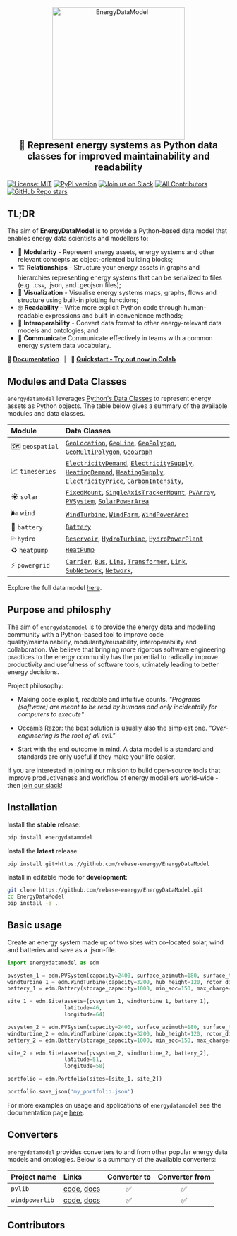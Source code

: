 <div align="center">
    <img width="300" src="https://github.com/rebase-energy/EnergyDataModel/blob/main/assets/energydatamodel-logo.png?raw=true" alt="EnergyDataModel"/>
<h2 style="margin-top: 0px;">
    🔋 Represent energy systems as Python data classes for improved maintainability and readability
</h2>
</div>

[![License: MIT](https://img.shields.io/badge/license-MIT-green.svg)](https://opensource.org/licenses/MIT)
[![PyPI version](https://badge.fury.io/py/energydatamodel.svg)](https://badge.fury.io/py/energydatamodel) 
[![Join us on Slack](https://img.shields.io/badge/Join%20us%20on%20Slack-%2362BEAF?style=flat&logo=slack&logoColor=white)](https://join.slack.com/t/rebase-community/shared_invite/zt-1dtd0tdo6-sXuCEy~zPnvJw4uUe~tKeA) 
[![All Contributors](https://img.shields.io/github/all-contributors/rebase-energy/EnergyDataModel?color=ee8449&style=flat-square)](#contributors)
[![GitHub Repo stars](https://img.shields.io/github/stars/rebase-energy/EnergyDataModel?style=social)](https://github.com/rebase-energy/EnergyDataModel)

## TL;DR
The aim of **EnergyDataModel** is to provide a Python-based data model that enables energy data scientists and modellers to: 

* 🧱 **Modularity** - Represent energy assets, energy systems and other relevant concepts as object-oriented building blocks;
* 🏗️ **Relationships** - Structure your energy assets in graphs and hierarchies representing energy systems that can be serialized to files (e.g. .csv, .json, and .geojson files);
* 👀 **Visualization** - Visualise energy systems maps, graphs, flows and structure using built-in plotting functions;
* 🤓 **Readability** - Write more explicit Python code through human-readable expressions and built-in convenience methods; 
* 🧩 **Interoperability** - Convert data format to other energy-relevant data models and ontologies; and 
* 💬 **Communicate** Communicate effectively in teams with a common energy system data vocabulary. 

**📖 [Documentation](https://docs.energydatamodel.org/en/latest/)**
&ensp;|&ensp;
**🚀 [Quickstart - Try out now in Colab](-)**

## Modules and Data Classes
`energydatamodel` leverages [Python's Data Classes](https://docs.python.org/3/library/dataclasses.html) to represent energy assets as Python objects. The table below gives a summary of the available modules and data classes. 

| Module         | Data Classes     |
| :----          | :----            |
| 🗺️&nbsp;`geospatial` | [`GeoLocation`](https://docs.energydatamodel.org/en/latest/energydatamodel/geospatial.html#energydatamodel.geospatial.GeoLocation), [`GeoLine`](https://docs.energydatamodel.org/en/latest/energydatamodel/geospatial.html#energydatamodel.geospatial.GeoLine), [`GeoPolygon`](https://docs.energydatamodel.org/en/latest/energydatamodel/geospatial.html#energydatamodel.geospatial.GeoPolygon), [`GeoMultiPolygon`](https://docs.energydatamodel.org/en/latest/energydatamodel/geospatial.html#energydatamodel.geospatial.GeoMultiPolygon), [`GeoGraph`](https://docs.energydatamodel.org/en/latest/energydatamodel/geospatial.html#energydatamodel.geospatial.GeoGraph) | 
| 📈&nbsp;`timeseries` | [`ElectricityDemand`](https://docs.energydatamodel.org/en/latest/energydatamodel/timeseries.html#energydatamodel.timeseries.ElectricityDemand), [`ElectricitySupply`](https://docs.energydatamodel.org/en/latest/energydatamodel/timeseries.html#energydatamodel.timeseries.ElectricityDemand), [`HeatingDemand`](https://docs.energydatamodel.org/en/latest/energydatamodel/timeseries.html#energydatamodel.timeseries.HeatingDemand), [`HeatingSupply`](https://docs.energydatamodel.org/en/latest/energydatamodel/timeseries.html#energydatamodel.timeseries.HeatingSupply), [`ElectricityPrice`](https://docs.energydatamodel.org/en/latest/energydatamodel/timeseries.html#energydatamodel.timeseries.ElectricityPrice), [`CarbonIntensity`](https://docs.energydatamodel.org/en/latest/energydatamodel/timeseries.html#energydatamodel.timeseries.CarbonIntensity), | 
| ☀️&nbsp;`solar` | [`FixedMount`](https://docs.energydatamodel.org/en/latest/energydatamodel/solar.html#energydatamodel.solar.FixedMount), [`SingleAxisTrackerMount`](https://docs.energydatamodel.org/en/latest/energydatamodel/solar.html#energydatamodel.solar.SingleAxisTrackerMount), [`PVArray`](https://docs.energydatamodel.org/en/latest/energydatamodel/solar.html#energydatamodel.solar.PVArray), [`PVSystem`](https://docs.energydatamodel.org/en/latest/energydatamodel/solar.html#energydatamodel.solar.PVSystem), [`SolarPowerArea`](https://docs.energydatamodel.org/en/latest/energydatamodel/solar.html#energydatamodel.solar.SolarPowerArea) | 
| 🌬️&nbsp;`wind` | [`WindTurbine`](https://docs.energydatamodel.org/en/latest/energydatamodel/wind.html#energydatamodel.wind.WindTurbine), [`WindFarm`](https://docs.energydatamodel.org/en/latest/energydatamodel/wind.html#energydatamodel.wind.WindFarm), [`WindPowerArea`](https://docs.energydatamodel.org/en/latest/energydatamodel/wind.html#energydatamodel.wind.WindPowerArea) |
| 🔋&nbsp;`battery` | [`Battery`](https://docs.energydatamodel.org/en/latest/energydatamodel/battery.html#energydatamodel.battery.Battery) | 
| 💦&nbsp;`hydro` | [`Reservoir`](https://docs.energydatamodel.org/en/latest/energydatamodel/hydro.html#energydatamodel.hydro.Reservoir), [`HydroTurbine`](https://docs.energydatamodel.org/en/latest/energydatamodel/hydro.html#energydatamodel.hydro.HydroTurbine), [`HydroPowerPlant`](https://docs.energydatamodel.org/en/latest/energydatamodel/hydro.html#energydatamodel.hydro.HydroPowerPlant) |
| ♻️&nbsp;`heatpump` | [`HeatPump`](https://docs.energydatamodel.org/en/latest/energydatamodel/heatpump.html#energydatamodel.heatpump.HeatPump) |
| ⚡&nbsp;`powergrid` | [`Carrier`](https://docs.energydatamodel.org/en/latest/energydatamodel/powergrid.html#energydatamodel.powergrid.Carrier), [`Bus`](https://docs.energydatamodel.org/en/latest/energydatamodel/powergrid.html#energydatamodel.powergrid.Bus), [`Line`](https://docs.energydatamodel.org/en/latest/energydatamodel/powergrid.html#energydatamodel.powergrid.Line), [`Transformer`](https://docs.energydatamodel.org/en/latest/energydatamodel/powergrid.html#energydatamodel.powergrid.Transformer), [`Link`](https://docs.energydatamodel.org/en/latest/energydatamodel/powergrid.html#energydatamodel.powergrid.Link), [`SubNetwork`](https://docs.energydatamodel.org/en/latest/energydatamodel/powergrid.html#energydatamodel.powergrid.SubNetwork), [`Network`](https://docs.energydatamodel.org/en/latest/energydatamodel/powergrid.html#energydatamodel.powergrid.Network), |

Explore the full data model [here](https://zoomhub.net/Zxa5x). 

## Purpose and philosphy
The aim of `energydatamodel` is to provide the energy data and modelling community with a Python-based tool to improve code quality/maintainability, modularity/reusability, interoperability and collaboration. We believe that bringing more rigorous software engineering practices to the energy community has the potential to radically improve productivity and usefulness of software tools, utimately leading to better energy decisions. 

Project philosophy: 

- Making code explicit, readable and intuitive counts. *"Programs (software) are meant to be read by humans and only incidentally for computers to execute"*

- Occam’s Razor: the best solution is usually also the simplest one. *"Over-engineering is the root of all evil."* 

- Start with the end outcome in mind. A data model is a standard and standards are only useful if they make your life easier. 

If you are interested in joining our mission to build open-source tools that improve productiveness and workflow of energy modellers world-wide - then [join our slack](https://join.slack.com/t/rebase-community/shared_invite/zt-1dtd0tdo6-sXuCEy~zPnvJw4uUe~tKeA)!

## Installation

Install the **stable** release: 
```bash
pip install energydatamodel
```

Install the **latest** release: 
```bash
pip install git+https://github.com/rebase-energy/EnergyDataModel
```

Install in editable mode for **development**: 
```bash
git clone https://github.com/rebase-energy/EnergyDataModel.git
cd EnergyDataModel
pip install -e . 
```

## Basic usage
Create an energy system made up of two sites with co-located solar, wind and batteries and save as a .json-file. 

```python
import energydatamodel as edm

pvsystem_1 = edm.PVSystem(capacity=2400, surface_azimuth=180, surface_tilt=25)
windturbine_1 = edm.WindTurbine(capacity=3200, hub_height=120, rotor_diameter=100)
battery_1 = edm.Battery(storage_capacity=1000, min_soc=150, max_charge=500, max_discharge=500)

site_1 = edm.Site(assets=[pvsystem_1, windturbine_1, battery_1],
                  latitude=46, 
                  longitude=64)

pvsystem_2 = edm.PVSystem(capacity=2400, surface_azimuth=180, surface_tilt=25)
windturbine_2 = edm.WindTurbine(capacity=3200, hub_height=120, rotor_diameter=100)
battery_2 = edm.Battery(storage_capacity=1000, min_soc=150, max_charge=500, max_discharge=500)

site_2 = edm.Site(assets=[pvsystem_2, windturbine_2, battery_2],
                  latitude=51, 
                  longitude=58)

portfolio = edm.Portfolio(sites=[site_1, site_2])

portfolio.save_json('my_portfolio.json')
```

For more examples on usage and applications of `energydatamodel` see the documentation page [here](https://docs.energydatamodel.org/en/latest/examples.html).

## Converters
`energydatamodel` provides converters to and from other popular energy data models and ontologies. Below is a summary of the available converters: 

| Project name   | Links     | Converter to  | Converter from  |
| :---           | :----       | :----:         | :----:           |
| `pvlib`        | [code](https://github.com/pvlib/pvlib-python), [docs](https://pvlib-python.readthedocs.io/en/stable/index.html) | ✅ | ✅ |
| `windpowerlib` | [code](https://github.com/wind-python/windpowerlib), [docs](https://windpowerlib.readthedocs.io/en/stable/) | ✅ | ✅ |

## Contributors

<!-- ALL-CONTRIBUTORS-LIST:START - Do not remove or modify this section -->
<!-- prettier-ignore-start -->
<!-- markdownlint-disable -->

<!-- markdownlint-restore -->
<!-- prettier-ignore-end -->

<!-- ALL-CONTRIBUTORS-LIST:END -->